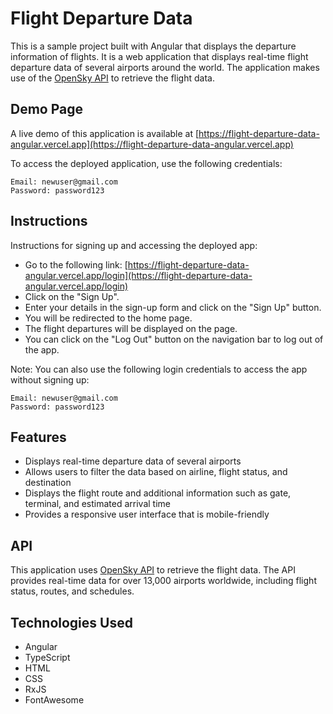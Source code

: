 # Flight Departure Data

This is a sample project built with Angular that displays the departure information of flights. It is a web application that displays real-time flight departure data of several airports around the world. The application makes use of the [OpenSky API](https://opensky-network.org/api/states/all) to retrieve the flight data.

## Demo Page

A live demo of this application is available at [https://flight-departure-data-angular.vercel.app](https://flight-departure-data-angular.vercel.app)

To access the deployed application, use the following credentials:

```environment
Email: newuser@gmail.com
Password: password123
```

## Instructions

Instructions for signing up and accessing the deployed app:

- Go to the following link: [https://flight-departure-data-angular.vercel.app/login](https://flight-departure-data-angular.vercel.app/login)
- Click on the "Sign Up".
- Enter your details in the sign-up form and click on the "Sign Up" button.
- You will be redirected to the home page.
- The flight departures will be displayed on the page.
- You can click on the "Log Out" button on the navigation bar to log out of the app.

Note: You can also use the following login credentials to access the app without signing up:

```environment
Email: newuser@gmail.com
Password: password123
```

## Features

- Displays real-time departure data of several airports
- Allows users to filter the data based on airline, flight status, and destination
- Displays the flight route and additional information such as gate, terminal, and estimated arrival time
- Provides a responsive user interface that is mobile-friendly

## API

This application uses [OpenSky API](https://opensky-network.org/api/states/all) to retrieve the flight data. The API provides real-time data for over 13,000 airports worldwide, including flight status, routes, and schedules.

## Technologies Used

- Angular
- TypeScript
- HTML
- CSS
- RxJS
- FontAwesome
